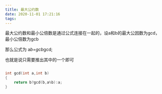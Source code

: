 ```yaml
---
title: 最大公约数
date: 2020-11-01 17:21:16
tags:
---
```



最大公约数和最小公倍数是通过公式连接在一起的，设a和b的最大公因数为gcd，最小公倍数为gcb

那么公式为 a*b=gcb*gcd;

也就是说只需要推出其中的一个即可
``` c++

int gcd(int a,int b)
{
	return b?gcd(b,a%b):a;	
}
```
